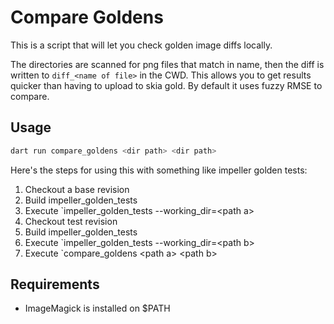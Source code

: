 # Compare Goldens

This is a script that will let you check golden image diffs locally.

The directories are scanned for png files that match in name, then the diff
is written to `diff_<name of file>` in the CWD. This allows you to get
results quicker than having to upload to skia gold.  By default it uses fuzzy
RMSE to compare.

## Usage

```sh
dart run compare_goldens <dir path> <dir path>
```

Here's the steps for using this with something like impeller golden tests:

1) Checkout a base revision
2) Build impeller_golden_tests
3) Execute `impeller_golden_tests --working_dir=\<path a\>
4) Checkout test revision
5) Build impeller_golden_tests
6) Execute `impeller_golden_tests --working_dir=\<path b\>
7) Execute `compare_goldens \<path a\> \<path b\>

## Requirements

- ImageMagick is installed on $PATH
